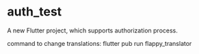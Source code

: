 # auth_test

A new Flutter project, which supports authorization process.

command to change translations: 
flutter pub run flappy_translator
